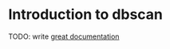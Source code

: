 # Introduction to dbscan

TODO: write [great documentation](http://jacobian.org/writing/what-to-write/)
